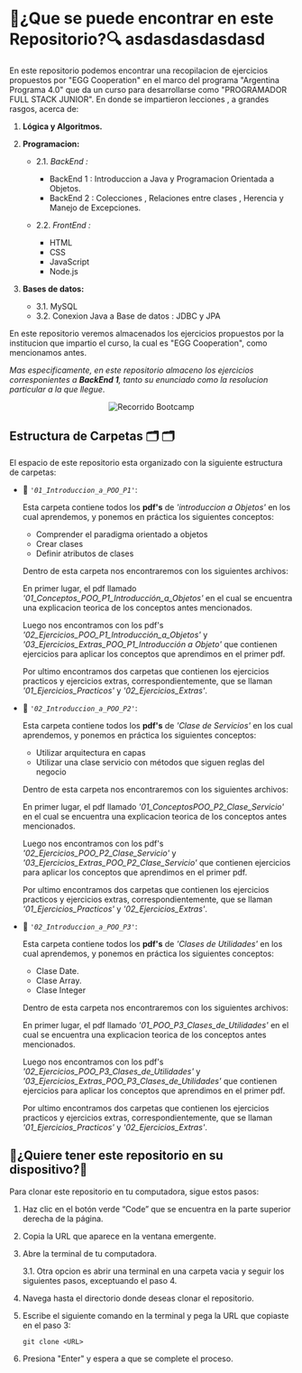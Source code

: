 # 🔎¿Que se puede encontrar en este Repositorio?🔍 asdasdasdasdasd

En este repositorio podemos encontrar una recopilacion de ejercicios propuestos por "EGG Cooperation" en el marco del programa "Argentina Programa 4.0" que  da un curso para desarrollarse como "PROGRAMADOR FULL STACK JUNIOR". En donde se impartieron lecciones , a grandes rasgos, acerca de:

1. **Lógica y Algoritmos.**

2. **Programacion:**
   + 2.1. *BackEnd :*
        + BackEnd 1 : Introduccion a Java y Programacion Orientada a Objetos.
        + BackEnd 2 : Colecciones , Relaciones entre clases , Herencia y Manejo de Excepciones.
       
   + 2.2. *FrontEnd :*
        + HTML
        + CSS
        + JavaScript
        + Node.js
      
3. **Bases de datos:**
    + 3.1. MySQL
    + 3.2. Conexion Java a Base de datos : JDBC y JPA

En este repositorio veremos almacenados los ejercicios propuestos por la institucion que impartio el curso, la cual es "EGG Cooperation", como mencionamos antes.

*Mas especificamente, en este repositorio almaceno los ejercicios corresponientes a **BackEnd 1**, tanto su enunciado como la resolucion particular a la que llegue*.

<p align="center">
  <img src="https://i.postimg.cc/4yT4DXP2/ARGENTINA-PROGRAMA-4-0.png" alt = "Recorrido Bootcamp" />
</p>

## Estructura de Carpetas 🗂 🗂

El espacio de este repositorio esta organizado con la siguiente estructura de carpetas:

+ 📂 *`'01_Introduccion_a_POO_P1'`*:
    
    Esta carpeta contiene todos los **pdf's** de *'introduccion a Objetos'* en los cual aprendemos, y ponemos en práctica los siguientes conceptos:

    + Comprender el paradigma orientado a objetos
    + Crear clases
    + Definir atributos de clases

    Dentro de esta carpeta nos encontraremos con los siguientes archivos:
    
    En primer lugar, el pdf llamado *'01_Conceptos_POO_P1_Introducción_a_Objetos'* en el cual se encuentra una explicacion teorica de los conceptos antes mencionados.
    
    Luego nos encontramos con los pdf's *'02_Ejercicios_POO_P1_Introducción_a_Objetos'* y *'03_Ejercicios_Extras_POO_P1_Introducción a Objeto'* que contienen ejercicios para aplicar los conceptos que aprendimos en el primer pdf.

    Por ultimo encontramos dos carpetas que contienen los ejercicios practicos y ejercicios extras, correspondientemente, que se llaman *'01_Ejercicios_Practicos'* y *'02_Ejercicios_Extras'*.

+ 📂 *`'02_Introduccion_a_POO_P2'`*: 

    Esta carpeta contiene todos los **pdf's** de *'Clase de Servicios'* en los cual aprendemos, y ponemos en práctica los siguientes conceptos:

    + Utilizar arquitectura en capas
    + Utilizar una clase servicio con métodos que siguen reglas    del negocio

    Dentro de esta carpeta nos encontraremos con los siguientes archivos:
    
    En primer lugar, el pdf llamado *'01_ConceptosPOO_P2_Clase_Servicio'* en el cual se encuentra una explicacion teorica de los conceptos antes mencionados.
    
    Luego nos encontramos con los pdf's *'02_Ejercicios_POO_P2_Clase_Servicio'* y *'03_Ejercicios_Extras_POO_P2_Clase_Servicio'* que contienen ejercicios para aplicar los conceptos que aprendimos en el primer pdf.

    Por ultimo encontramos dos carpetas que contienen los ejercicios practicos y ejercicios extras, correspondientemente, que se llaman *'01_Ejercicios_Practicos'* y *'02_Ejercicios_Extras'*.

+ 📂 *`'02_Introduccion_a_POO_P3'`*: 

    Esta carpeta contiene todos los **pdf's** de *'Clases de Utilidades'* en los cual aprendemos, y ponemos en práctica los siguientes conceptos:

    + Clase Date.
    + Clase Array.
    + Clase Integer

    Dentro de esta carpeta nos encontraremos con los siguientes archivos:
    
    En primer lugar, el pdf llamado *'01_POO_P3_Clases_de_Utilidades'* en el cual se encuentra una explicacion teorica de los conceptos antes mencionados.
    
    Luego nos encontramos con los pdf's *'02_Ejercicios_POO_P3_Clases_de_Utilidades'* y *'03_Ejercicios_Extras_POO_P3_Clases_de_Utilidades'* que contienen ejercicios para aplicar los conceptos que aprendimos en el primer pdf.

    Por ultimo encontramos dos carpetas que contienen los ejercicios practicos y ejercicios extras, correspondientemente, que se llaman *'01_Ejercicios_Practicos'* y *'02_Ejercicios_Extras'*.

## 📝¿Quiere tener este repositorio en su dispositivo?📝

Para clonar este repositorio en tu computadora, sigue estos pasos:

1. Haz clic en el botón verde “Code” que se encuentra en la parte superior derecha de la página.

2. Copia la URL que aparece en la ventana emergente.

3. Abre la terminal de tu computadora.
    
    3.1. Otra opcion es abrir una terminal en una carpeta vacia y  seguir los siguientes pasos, exceptuando el paso 4.

4. Navega hasta el directorio donde deseas clonar el repositorio.

5. Escribe el siguiente comando en la terminal y pega la URL que copiaste en el paso 3:

    `git clone <URL>`

6. Presiona "Enter" y espera a que se complete el proceso.
